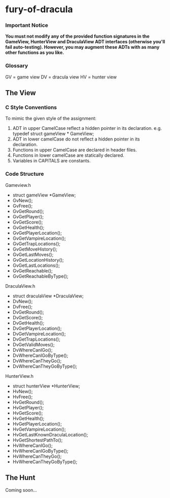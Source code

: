 # fury-of-dracula

### Important Notice
**You must not modify any of the provided function signatures in the GameView, HunterView and DraculaView ADT interfaces (otherwise you'll fail auto-testing). However, you may augment these ADTs with as many other functions as you like.**

### Glossary
GV = game view
DV = dracula view
HV = hunter view

## The View

### C Style Conventions

To mimic the given style of the assignment:

1. ADT in upper CamelCase reflect a hidden pointer in its declaration.
    e.g. typedef struct gameView * GameView;
2. ADT in lower camelCase do not reflect a hidden pointer in its declaration.
3. Functions in upper CamelCase are declared in header files.
4. Functions in lower camelCase are statically declared.
5. Variables in CAPITALS are constants.

### Code Structure

Gameview.h
- struct gameView \*GameView;
- GvNew();
- GvFree();
- GvGetRound();
- GvGetPlayer();
- GvGetScore();
- GvGetHealth();
- GvGetPlayerLocation();
- GvGetVampireLocation();
- GvGetTrapLocations();
- GvGetMoveHistory();
- GvGetLastMoves();
- GvGetLocationHistory();
- GvGetLastLocations();
- GvGetReachable();
- GvGetReachableByType();

DraculaView.h
- struct draculaView \*DraculaView;
- DvNew();
- DvFree();
- DvGetRound();
- DvGetScore();
- DvGetHealth();
- DvGetPlayerLocation();
- DvGetVampireLocation();
- DvGetTrapLocations();
- DvGetValidMoves();
- DvWhereCanIGo();
- DvWhereCanIGoByType();
- DvWhereCanTheyGo();
- DvWhereCanTheyGoByType();

HunterView.h
- struct hunterView \*HunterView;
- HvNew();
- HvFree();
- HvGetRound();
- HvGetPlayer();
- HvGetScore();
- HvGetHealth();
- HvGetPlayerLocation();
- HvGetVampireLocation();
- HvGetLastKnownDraculaLocation();
- HvGetShortestPathTo();
- HvWhereCanIGo();
- HvWhereCanIGoByType();
- HvWhereCanTheyGo();
- HvWhereCanTheyGoByType();

## The Hunt

Coming soon...
